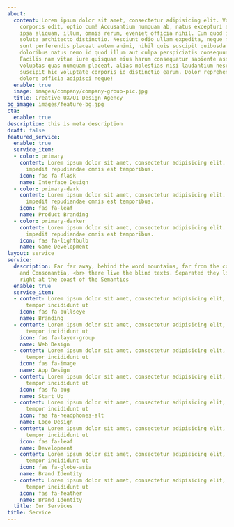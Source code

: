 ```yaml
---
about:
  content: Lorem ipsum dolor sit amet, consectetur adipisicing elit. Voluptate soluta
    corporis odit, optio cum! Accusantium numquam ab, natus excepturi architecto earum
    ipsa aliquam, illum, omnis rerum, eveniet officia nihil. Eum quod iure nulla,
    soluta architecto distinctio. Nesciunt odio ullam expedita, neque fugit maiores
    sunt perferendis placeat autem animi, nihil quis suscipit quibusdam ut reiciendis
    doloribus natus nemo id quod illum aut culpa perspiciatis consequuntur tempore?
    Facilis nam vitae iure quisquam eius harum consequatur sapiente assumenda, officia
    voluptas quas numquam placeat, alias molestias nisi laudantium nesciunt perspiciatis
    suscipit hic voluptate corporis id distinctio earum. Dolor reprehenderit fuga
    dolore officia adipisci neque!
  enable: true
  image: images/company/company-group-pic.jpg
  title: Creative UX/UI Design Agency
bg_image: images/feature-bg.jpg
cta:
  enable: true
description: this is meta description
draft: false
featured_service:
  enable: true
  service_item:
  - color: primary
    content: Lorem ipsum dolor sit amet, consectetur adipisicing elit. Saepe enim
      impedit repudiandae omnis est temporibus.
    icon: fas fa-flask
    name: Interface Design
  - color: primary-dark
    content: Lorem ipsum dolor sit amet, consectetur adipisicing elit. Saepe enim
      impedit repudiandae omnis est temporibus.
    icon: fas fa-leaf
    name: Product Branding
  - color: primary-darker
    content: Lorem ipsum dolor sit amet, consectetur adipisicing elit. Saepe enim
      impedit repudiandae omnis est temporibus.
    icon: fas fa-lightbulb
    name: Game Development
layout: service
service:
  description: Far far away, behind the word mountains, far from the countries Vokalia
    and Consonantia, <br> there live the blind texts. Separated they live in Bookmarksgrove
    right at the coast of the Semantics
  enable: true
  service_item:
  - content: Lorem ipsum dolor sit amet, consectetur adipisicing elit, sed do eiusmod
      tempor incididunt ut
    icon: fas fa-bullseye
    name: Branding
  - content: Lorem ipsum dolor sit amet, consectetur adipisicing elit, sed do eiusmod
      tempor incididunt ut
    icon: fas fa-layer-group
    name: Web Design
  - content: Lorem ipsum dolor sit amet, consectetur adipisicing elit, sed do eiusmod
      tempor incididunt ut
    icon: fas fa-image
    name: App Design
  - content: Lorem ipsum dolor sit amet, consectetur adipisicing elit, sed do eiusmod
      tempor incididunt ut
    icon: fas fa-bug
    name: Start Up
  - content: Lorem ipsum dolor sit amet, consectetur adipisicing elit, sed do eiusmod
      tempor incididunt ut
    icon: fas fa-headphones-alt
    name: Logo Design
  - content: Lorem ipsum dolor sit amet, consectetur adipisicing elit, sed do eiusmod
      tempor incididunt ut
    icon: fas fa-leaf
    name: Development
  - content: Lorem ipsum dolor sit amet, consectetur adipisicing elit, sed do eiusmod
      tempor incididunt ut
    icon: fas fa-globe-asia
    name: Brand Identity
  - content: Lorem ipsum dolor sit amet, consectetur adipisicing elit, sed do eiusmod
      tempor incididunt ut
    icon: fas fa-feather
    name: Brand Identity
  title: Our Services
title: Service
---
```

